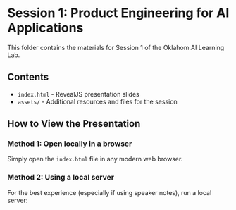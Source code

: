 # Session 1: Product Engineering for AI Applications

This folder contains the materials for Session 1 of the Oklahom.AI Learning Lab.

## Contents

- `index.html` - RevealJS presentation slides
- `assets/` - Additional resources and files for the session

## How to View the Presentation

### Method 1: Open locally in a browser
Simply open the `index.html` file in any modern web browser.

### Method 2: Using a local server
For the best experience (especially if using speaker notes), run a local server:
